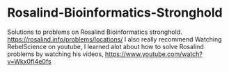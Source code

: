 # Rosalind-Bioinformatics-Stronghold
Solutions to problems on Rosalind Bioinformatics stronghold. https://rosalind.info/problems/locations/
I also really recommend Watching RebelScience on youtube, I learned alot about how to solve Rosalind problems by watching his videos, https://www.youtube.com/watch?v=Wkx0fI4e0fs
